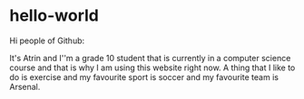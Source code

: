# hello-world

Hi people of Github:

It's Atrin and I''m a grade 10 student that is currently in a computer science course and that is why I am using this website right now.
A thing that I like to do is exercise and my favourite sport is soccer and my favourite team is Arsenal.

